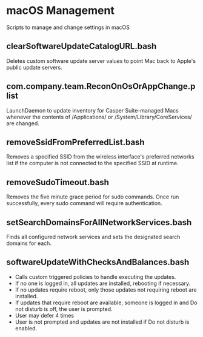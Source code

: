 # macOS Management
Scripts to manage and change settings in macOS

## clearSoftwareUpdateCatalogURL.bash
Deletes custom software update server values to point Mac back to Apple's public update servers.

## com.company.team.ReconOnOsOrAppChange.plist
LaunchDaemon to update inventory for Casper Suite-managed Macs whenever the contents of /Applications/ or /System/Library/CoreServices/ are changed.

## removeSsidFromPreferredList.bash
Removes a specified SSID from the wireless interface's preferred networks list if the computer is not connected to the specified SSID at runtime.

## removeSudoTimeout.bash
Removes the five minute grace period for sudo commands. Once run successfully, every sudo command will require authentication.

## setSearchDomainsForAllNetworkServices.bash
Finds all configured network services and sets the designated search domains for each.

## softwareUpdateWithChecksAndBalances.bash
* Calls custom triggered policies to handle executing the updates.
* If no one is logged in, all updates are installed, rebooting if necessary.
* If no updates require reboot, only those updates not requiring reboot are installed.
* If updates that require reboot are available, someone is logged in and Do not disturb is off, the user is prompted.
 * User may defer 4 times
 * User is not prompted and updates are not installed if Do not disturb is enabled.
